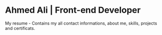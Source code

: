 # Ahmed Ali | Front-end Developer
My resume - Contains my all contact informations, about me, skills, projects and certificats.
